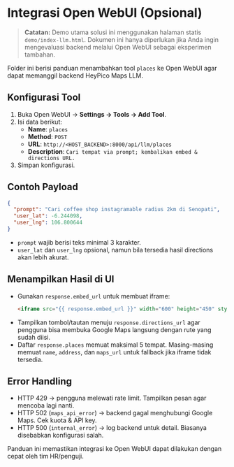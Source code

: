 # Integrasi Open WebUI (Opsional)

> **Catatan:** Demo utama solusi ini menggunakan halaman statis `demo/index-llm.html`. Dokumen ini
> hanya diperlukan jika Anda ingin mengevaluasi backend melalui Open WebUI sebagai eksperimen
> tambahan.

Folder ini berisi panduan menambahkan tool `places` ke Open WebUI agar dapat memanggil backend
HeyPico Maps LLM.

## Konfigurasi Tool

1. Buka Open WebUI → **Settings → Tools → Add Tool**.
2. Isi data berikut:
   - **Name**: `places`
   - **Method**: `POST`
   - **URL**: `http://<HOST_BACKEND>:8000/api/llm/places`
   - **Description**: `Cari tempat via prompt; kembalikan embed & directions URL.`
3. Simpan konfigurasi.

## Contoh Payload

```json
{
  "prompt": "Cari coffee shop instagramable radius 2km di Senopati",
  "user_lat": -6.244098,
  "user_lng": 106.800644
}
```

- `prompt` wajib berisi teks minimal 3 karakter.
- `user_lat` dan `user_lng` opsional, namun bila tersedia hasil directions akan lebih akurat.

## Menampilkan Hasil di UI

- Gunakan `response.embed_url` untuk membuat iframe:
  ```html
  <iframe src="{{ response.embed_url }}" width="600" height="450" style="border:0;" allowfullscreen></iframe>
  ```
- Tampilkan tombol/tautan menuju `response.directions_url` agar pengguna bisa membuka Google Maps
  langsung dengan rute yang sudah diisi.
- Daftar `response.places` memuat maksimal 5 tempat. Masing-masing memuat `name`, `address`, dan
  `maps_url` untuk fallback jika iframe tidak tersedia.

## Error Handling

- HTTP 429 → pengguna melewati rate limit. Tampilkan pesan agar mencoba lagi nanti.
- HTTP 502 (`maps_api_error`) → backend gagal menghubungi Google Maps. Cek kuota & API key.
- HTTP 500 (`internal_error`) → log backend untuk detail. Biasanya disebabkan konfigurasi salah.

Panduan ini memastikan integrasi ke Open WebUI dapat dilakukan dengan cepat oleh tim HR/penguji.
